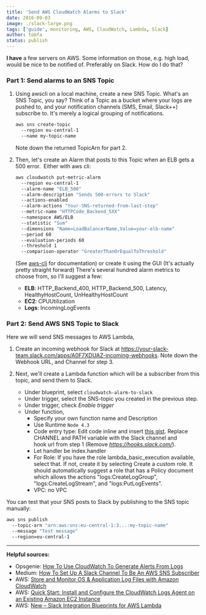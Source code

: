 ```yaml
---
title: 'Send AWS CloudWatch Alarms to Slack'
date: 2016-09-03
image: ./slack-large.png
tags: ['guide', monitoring, AWS, CloudWatch, Lambda, Slack]
author: tomfa
status: publish
---
```


**I have** a few servers on AWS. Some information on those, e.g. high load, would be nice to be notified of. Preferably on Slack. How do I do that?

### Part 1: Send alarms to an SNS Topic

1.  Using awscli on a local machine, create a new SNS Topic. What's an SNS Topic, you say? Think of a Topic as a bucket where your logs are pushed to, and your notification channels (SMS, Email, Slack++) subscribe to. It's merely a logical grouping of notifications.

    ```bash
    aws sns create-topic
      --region eu-central-1
      --name my-topic-name
    ```

    Note down the returned TopicArn for part 2.

2.  Then, let's create an Alarm that posts to this Topic when an ELB gets a 500 error.  Either with aws cli:

    ```bash
    aws cloudwatch put-metric-alarm
      --region eu-central-1
      --alarm-name "ELB_500"
      --alarm-description "Sends 500-errors to Slack"
      --actions-enabled
      --alarm-actions "Your-SNS-returned-from-last-step"
      --metric-name "HTTPCode_Backend_5XX"
      --namespace AWS/ELB
      --statistic "Sum"
      --dimensions "Name=LoadBalancerName,Value=your-elb-name"
      --period 60
      --evaluation-periods 60
      --threshold 1
      --comparison-operator "GreaterThanOrEqualToThreshold"
    ```

    (See [aws-cli](http://docs.aws.amazon.com/cli/latest/reference/cloudwatch/put-metric-alarm.html) for documentation) or create it using the GUI (It's actually pretty straight forward) There's several hundred alarm metrics to choose from, so I'll suggest a few:

    - **ELB**: HTTP_Backend_400, HTTP_Backend_500, Latency, HealthyHostCount, UnHealthyHostCount
    - **EC2**: CPUUtilization
    - **Logs**: IncomingLogEvents

### Part 2: Send AWS SNS Topic to Slack

Here we will send SNS messages to AWS Lambda,

1.  Create an incoming webhook for Slack at https://your-slack-team.slack.com/apps/A0F7XDUAZ-incoming-webhooks. Note down the Webhook URL, and Channel for step 3.

2.  Next, we'll create a Lambda function which will be a subscriber from this topic, and send them to Slack.
    - Under blueprint, select `cloudwatch-alarm-to-slack`
    - Under trigger, select the SNS-topic you created in the previous step.
    - Under trigger, check _Enable trigger_
    - Under function,
      - Specify your own function name and Description
      - Use Runtime `Node 4.3`
      - Code entry type: Edit code inline and insert [this gist](https://gist.github.com/tomfa/b33f768908b0a83987d26f269e377e95). Replace CHANNEL and PATH variable with the Slack channel and hook url from step 1 (Remove _https://hooks.slack.com/_).
      - Let handler be index.handler
      - For Role: If you have the role lambda_basic_execution available, select that. If not, create it by selecting Create a custom role. It should automatically suggest a role that has a Policy document which allows the actions "logs:CreateLogGroup", "logs:CreateLogStream", and "logs:PutLogEvents".
      - VPC: no VPC

You can test that your SNS posts to Slack by publishing to the SNS topic manually:

```bash
aws sns publish
  --topic-arn "arn:aws:sns:eu-central-1:3...:my-topic-name"
  --message "Test message"
  --region=eu-central-1
```

---

**Helpful sources:**

- Opsgenie: [How To Use CloudWatch To Generate Alerts From Logs](https://blog.opsgenie.com/2014/08/how-to-use-cloudwatch-to-generate-alerts-from-logs)
- Medium: [How To Set Up A Slack Channel To Be An AWS SNS Subscriber](https://medium.com/cohealo-engineering/how-set-up-a-slack-channel-to-be-an-aws-sns-subscriber-63b4d57ad3ea#.dcbqcad2x)
- AWS: [Store and Monitor OS & Application Log Files with Amazon CloudWatch](https://aws.amazon.com/blogs/aws/cloudwatch-log-service/)
- AWS: [Quick Start: Install and Configure the CloudWatch Logs Agent on an Existing Amazon EC2 Instance](https://docs.aws.amazon.com/AmazonCloudWatch/latest/logs/QuickStartEC2Instance.html)
- AWS: [New – Slack Integration Blueprints for AWS Lambda](https://aws.amazon.com/blogs/aws/new-slack-integration-blueprints-for-aws-lambda/)
